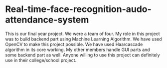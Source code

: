 # Real-time-face-recognition-audo-attendance-system
This is our final year project. We were a team of four. My role in this project was to build backend part using Machine Learning Algorithm. We have used OpenCV to make this project possible. We have used Haarcascade algorithm in its core working. My other members handle GUI parts and some backend part as well. 
Anyone willing to use this project can definitely use in their college/school project.
